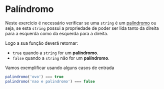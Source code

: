 # Palíndromo

Neste exercício é necessário verificar se uma `string` é um [palíndromo](https://pt.wikipedia.org/wiki/Pal%C3%ADndromo) ou seja, se esta `string` possui a propriedade de poder ser lida tanto da direita para a esquerda como da esquerda para a direita.

Logo a sua função deverá retornar:

- `true` quando a `string` for um **palíndromo**.
- `false` quando a `string` não for um **palíndromo**.

Vamos exemplificar usando alguns casos de entrada

```javascript
palindromo('ovo') === true
palindromo('nao e palindromo') === false
```
